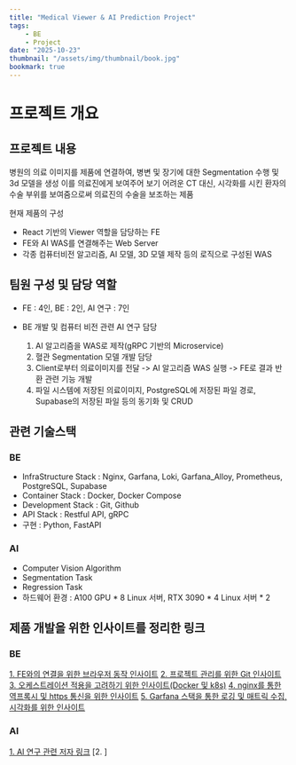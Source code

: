 ```yaml
---
title: "Medical Viewer & AI Prediction Project"
tags:
    - BE
    - Project
date: "2025-10-23"
thumbnail: "/assets/img/thumbnail/book.jpg"
bookmark: true
---
```



# 프로젝트 개요
## 프로젝트 내용

병원의 의료 이미지를 제품에 연결하여, 병변 및 장기에 대한 Segmentation 수행 및 3d 모델을 생성
이를 의료진에게 보여주어 보기 어려운 CT 대신, 시각화를 시킨 환자의 수술 부위를 보여줌으로써 의료진의 수술을 보조하는 제품

현재 제품의 구성
- React 기반의 Viewer 역할을 담당하는 FE
- FE와 AI WAS를 연결해주는 Web Server
- 각종 컴퓨터비전 알고리즘, AI 모델, 3D 모델 제작 등의 로직으로 구성된 WAS
  
## 팀원 구성 및 담당 역할

- FE : 4인, BE : 2인, AI 연구 : 7인 
- BE 개발 및 컴퓨터 비전 관련 AI 연구 담당
  
  1. AI 알고리즘을 WAS로 제작(gRPC 기반의 Microservice)
  2. 혈관 Segmentation 모델 개발 담당
  3. Client로부터 의료이미지를 전달 -> AI 알고리즘 WAS 실행 -> FE로 결과 반환 관련 기능 개발
  4. 파일 시스템에 저장된 의료이미지, PostgreSQL에 저장된 파일 경로, Supabase의 저장된 파일 등의 동기화 및 CRUD

## 관련 기술스택
### BE

- InfraStructure Stack : Nginx, Garfana, Loki, Garfana_Alloy, Prometheus, PostgreSQL, Supabase
- Container Stack : Docker, Docker Compose
- Development Stack : Git, Github 
- API Stack : Restful API, gRPC
- 구현 : Python, FastAPI

### AI

- Computer Vision Algorithm
- Segmentation Task
- Regression Task
- 하드웨어 환경 : A100 GPU * 8 Linux 서버, RTX 3090 * 4 Linux 서버 * 2

## 제품 개발을 위한 인사이트를 정리한 링크
### BE

[1. FE와의 연결을 위한 브라우저 동작 인사이트](/cs-note/Web/State/개요)
[2. 프로젝트 관리를 위한 Git 인사이트](/tech-review/BE/Communicate/Git/index)
[3. 오케스트레이션 적용을 고려하기 위한 인사이트(Docker 및 k8s)](/tech-review/BE/docker/개요)
[4. nginx를 통한 역프록시 및 https 통신을 위한 인사이트](/tech-review/BE/nginx/개요)
[5. Garfana 스택을 통한 로깅 및 매트릭 수집, 시각화를 위한 인사이트]()

### AI

[1. AI 연구 관련 저자 링크](https://www.dbpia.co.kr/author/authorDetail?ancId=526490973)
[2. ]
